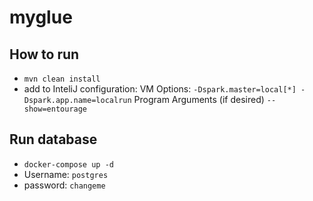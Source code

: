 # myglue
## How to  run
- ```mvn clean install```
- add to InteliJ configuration:
    VM Options: ```-Dspark.master=local[*] -Dspark.app.name=localrun```
  Program Arguments (if desired) ```--show=entourage```
  
## Run database
-  ```docker-compose up -d```
- Username: ```postgres```
- password: ```changeme```